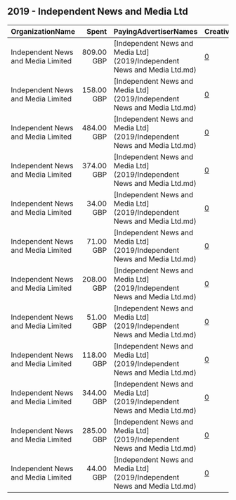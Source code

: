 ## 2019 - Independent News and Media Ltd 
|OrganizationName|Spent|PayingAdvertiserNames|CreativeUrls|Impressions|Genders|AgeBrackets|CountryCodes|BillingAddresses|CandidateBallotInformation|
|:---|---:|:---|:---|---:|:---|:---|:---|:---|:---|
|Independent News and Media Limited|809.00 GBP|[Independent News and Media Ltd](2019/Independent News and Media Ltd.md)|[0](https://www.snap.com/political-ads/asset/05d68516bd23fcf153b352ef86d0a0828a7758d79e119237fd9556df8a5a1149?mediaType=png)|566,566||18-34|united kingdom|"Northcliffe House,London,W8 5HF,GB"||
|Independent News and Media Limited|158.00 GBP|[Independent News and Media Ltd](2019/Independent News and Media Ltd.md)|[0](https://www.snap.com/political-ads/asset/358911af5e720f0c2ce1fa07821abd644a477994186020c297dd24b51606c6d6?mediaType=jpg)|137,536|||united kingdom|"Northcliffe House,London,W8 5HF,GB"||
|Independent News and Media Limited|484.00 GBP|[Independent News and Media Ltd](2019/Independent News and Media Ltd.md)|[0](https://www.snap.com/political-ads/asset/14797a93a47d3c54a81064c59e7f3ae1a37cbb333017439ed35c4c4cdf94997d?mediaType=jpg)|291,181|||united kingdom|"Northcliffe House,London,W8 5HF,GB"||
|Independent News and Media Limited|374.00 GBP|[Independent News and Media Ltd](2019/Independent News and Media Ltd.md)|[0](https://www.snap.com/political-ads/asset/ac95fd486ac03b0fba0e73e38002b7833fe099065d1514adf695f04d5fb55182?mediaType=png)|372,650||34-|united kingdom|"Northcliffe House,London,W8 5HF,GB"||
|Independent News and Media Limited|34.00 GBP|[Independent News and Media Ltd](2019/Independent News and Media Ltd.md)|[0](https://www.snap.com/political-ads/asset/87b2fd000f81793693a290df6294c11f8e557b6ba2ac3e9ce6a984f9c6d35b2f?mediaType=mp4)|8,828|||united kingdom|"Northcliffe House,London,W8 5HF,GB"||
|Independent News and Media Limited|71.00 GBP|[Independent News and Media Ltd](2019/Independent News and Media Ltd.md)|[0](https://www.snap.com/political-ads/asset/40586970c0b4de0c3ff34944f0acb390b8e109dd8304672d5e2f109e7e90c81a?mediaType=mp4)|49,650|||united kingdom|"Northcliffe House,London,W8 5HF,GB"||
|Independent News and Media Limited|208.00 GBP|[Independent News and Media Ltd](2019/Independent News and Media Ltd.md)|[0](https://www.snap.com/political-ads/asset/ce823844f8d36aca1d52c9b7e681a71bdd014afd6b8b388a54a32969b2a8e51c?mediaType=jpg)|172,523|||united kingdom|"Northcliffe House,London,W8 5HF,GB"||
|Independent News and Media Limited|51.00 GBP|[Independent News and Media Ltd](2019/Independent News and Media Ltd.md)|[0](https://www.snap.com/political-ads/asset/3939af650193f0963831c1468c38286a4f53507493385e667a530bb5c444d1aa?mediaType=jpg)|33,934|||united kingdom|"Northcliffe House,London,W8 5HF,GB"||
|Independent News and Media Limited|118.00 GBP|[Independent News and Media Ltd](2019/Independent News and Media Ltd.md)|[0](https://www.snap.com/political-ads/asset/23a3befd6b534fbec652b41f2e5904853348a2aa3c5c8906bf190117f4a23a74?mediaType=jpg)|75,967|||united kingdom|"Northcliffe House,London,W8 5HF,GB"||
|Independent News and Media Limited|344.00 GBP|[Independent News and Media Ltd](2019/Independent News and Media Ltd.md)|[0](https://www.snap.com/political-ads/asset/7efa7d52575c3a32c6b063e88e9f497ce19e38f84c9e0ccc6890b1c815b56ac8?mediaType=jpg)|203,667|||united kingdom|"Northcliffe House,London,W8 5HF,GB"||
|Independent News and Media Limited|285.00 GBP|[Independent News and Media Ltd](2019/Independent News and Media Ltd.md)|[0](https://www.snap.com/political-ads/asset/2f153351dab1a9e6fcac9c019fd109c268aabc8d515cf416dc2cd4ba34d49125?mediaType=jpg)|220,418|||united kingdom|"Northcliffe House,London,W8 5HF,GB"||
|Independent News and Media Limited|44.00 GBP|[Independent News and Media Ltd](2019/Independent News and Media Ltd.md)|[0](https://www.snap.com/political-ads/asset/3f95cc9e9b6f648c7fd6d62f5a734243fce71408814c2b8dbd06c4427b042b00?mediaType=png)|14,182||16+|united kingdom|"Northcliffe House,London,W8 5HF,GB"||
